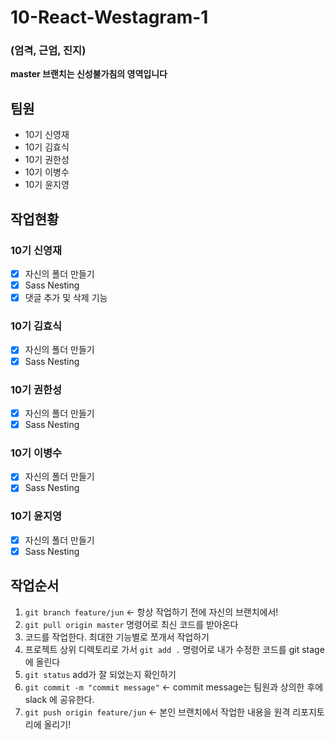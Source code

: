# 10-React-Westagram-1

### (엄격, 근엄, 진지)

**master 브랜치는 신성불가침의 영역입니다**

## 팀원

- 10기 신영재
- 10기 김효식
- 10기 권한성
- 10기 이병수
- 10기 윤지영

## 작업현황

### 10기 신영재

- [x] 자신의 폴더 만들기
- [x] Sass Nesting
- [x] 댓글 추가 및 삭제 기능

### 10기 김효식

- [x] 자신의 폴더 만들기
- [x] Sass Nesting

### 10기 권한성

- [x] 자신의 폴더 만들기
- [x] Sass Nesting

### 10기 이병수

- [x] 자신의 폴더 만들기
- [x] Sass Nesting

### 10기 윤지영

- [x] 자신의 폴더 만들기
- [x] Sass Nesting

## 작업순서

1. `git branch feature/jun` <- 항상 작업하기 전에 자신의 브랜치에서!
2. `git pull origin master` 명령어로 최신 코드를 받아온다
3. 코드를 작업한다. 최대한 기능별로 쪼개서 작업하기
4. 프로젝트 상위 디렉토리로 가서 `git add .` 명령어로 내가 수정한 코드를 git stage 에 올린다
5. `git status` add가 잘 되었는지 확인하기
6. `git commit -m "commit message"` <- commit message는 팀원과 상의한 후에 slack 에 공유한다.
7. `git push origin feature/jun` <- 본인 브랜치에서 작업한 내용을 원격 리포지토리에 올리기!
